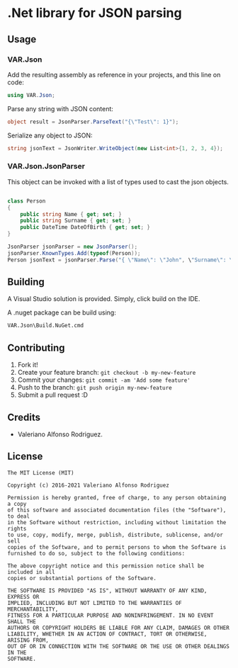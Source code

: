 # .Net library for JSON parsing

## Usage

### VAR.Json
Add the resulting assembly as reference in your projects, and this line on code:

```csharp
using VAR.Json;
```

Parse any string with JSON content:
```csharp
object result = JsonParser.ParseText("{\"Test\": 1}");
```

Serialize any object to JSON:
```csharp
string jsonText = JsonWriter.WriteObject(new List<int>{1, 2, 3, 4});
```

### VAR.Json.JsonParser
This object can be invoked with a list of types used to cast the json objects.


```csharp

class Person
{
    public string Name { get; set; }
    public string Surname { get; set; }
    public DateTime DateOfBirth { get; set; }
}

JsonParser jsonParser = new JsonParser();
jsonParser.KnownTypes.Add(typeof(Person));
Person jsonText = jsonParser.Parse("{ \"Name\": \"John", \"Surname\": \"Doe\", \"DateOfBirth\": \"1970-01-01\"}") as Person;
```


## Building
A Visual Studio solution is provided. Simply, click build on the IDE.

A .nuget package can be build using:
```cmd
VAR.Json\Build.NuGet.cmd
```

## Contributing
1. Fork it!
2. Create your feature branch: `git checkout -b my-new-feature`
3. Commit your changes: `git commit -am 'Add some feature'`
4. Push to the branch: `git push origin my-new-feature`
5. Submit a pull request :D

## Credits
* Valeriano Alfonso Rodriguez.

## License

    The MIT License (MIT)

    Copyright (c) 2016-2021 Valeriano Alfonso Rodriguez

    Permission is hereby granted, free of charge, to any person obtaining a copy
    of this software and associated documentation files (the "Software"), to deal
    in the Software without restriction, including without limitation the rights
    to use, copy, modify, merge, publish, distribute, sublicense, and/or sell
    copies of the Software, and to permit persons to whom the Software is
    furnished to do so, subject to the following conditions:

    The above copyright notice and this permission notice shall be included in all
    copies or substantial portions of the Software.

    THE SOFTWARE IS PROVIDED "AS IS", WITHOUT WARRANTY OF ANY KIND, EXPRESS OR
    IMPLIED, INCLUDING BUT NOT LIMITED TO THE WARRANTIES OF MERCHANTABILITY,
    FITNESS FOR A PARTICULAR PURPOSE AND NONINFRINGEMENT. IN NO EVENT SHALL THE
    AUTHORS OR COPYRIGHT HOLDERS BE LIABLE FOR ANY CLAIM, DAMAGES OR OTHER
    LIABILITY, WHETHER IN AN ACTION OF CONTRACT, TORT OR OTHERWISE, ARISING FROM,
    OUT OF OR IN CONNECTION WITH THE SOFTWARE OR THE USE OR OTHER DEALINGS IN THE
    SOFTWARE.
